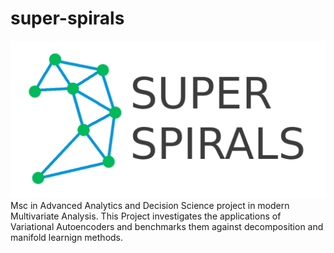 # super-spirals
![logo](super-spirals.png)  
Msc in Advanced Analytics and Decision Science project in modern Multivariate Analysis.  This Project investigates the applications of Variational Autoencoders and benchmarks them against decomposition and manifold learnign methods.  
